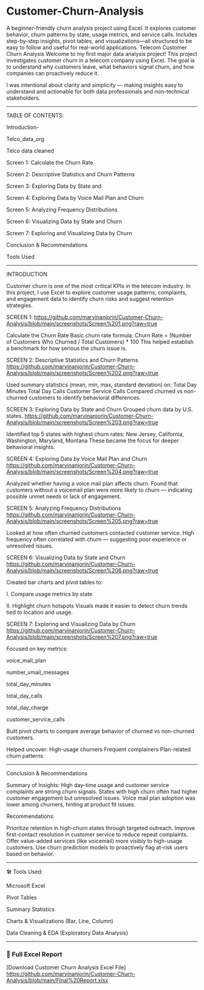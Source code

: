 # Customer-Churn-Analysis
A beginner-friendly churn analysis project using Excel. It explores customer behavior, churn patterns by state, usage metrics, and service calls. Includes step-by-step insights, pivot tables, and visualizations—all structured to be easy to follow and useful for real-world applications.
Telecom Customer Churn Analysis
Welcome to my first major data analysis project! This project investigates customer churn in a telecom company using Excel. The goal is to understand why customers leave, what behaviors signal churn, and how companies can proactively reduce it.

I was intentional about clarity and simplicity — making insights easy to understand and actionable for both data professionals and non-technical stakeholders.

---


TABLE OF CONTENTS:

Introduction-

Telco_data_org

Telco data cleaned

Screen 1: Calculate the Churn Rate

Screen 2: Descriptive Statistics and Churn Patterns

Screen 3: Exploring Data by State and 

Screen 4: Exploring Data by Voice Mail Plan and Churn

Screen 5: Analyzing Frequency Distributions

Screen 6: Visualizing Data by State and Churn

Screen 7: Exploring and Visualizing Data by Churn

Conclusion & Recommendations

Tools Used



---

INTRODUCTION

Customer churn is one of the most critical KPIs in the telecom industry. In this project, I use Excel to explore customer usage patterns, complaints, and engagement data to identify churn risks and suggest retention strategies.




SCREEN 1: https://github.com/marvinanjorin/Customer-Churn-Analysis/blob/main/screenshots/Screen%201.png?raw=true

Calculate the Churn Rate 
Basic churn rate formula: Churn Rate = (Number of Customers Who Churned / Total Customers) * 100
This helped establish a benchmark for how serious the churn issue is.



SCREEN 2: Descriptive Statistics and Churn Patterns https://github.com/marvinanjorin/Customer-Churn-Analysis/blob/main/screenshots/Screen%202.png?raw=true

Used summary statistics (mean, min, max, standard deviation) on:
Total Day Minutes
Total Day Calls
Customer Service Calls
Compared churned vs non-churned customers to identify behavioral differences.



SCREEN 3: Exploring Data by State and Churn Grouped churn data by U.S. states. https://github.com/marvinanjorin/Customer-Churn-Analysis/blob/main/screenshots/Screen%203.png?raw=true

Identified top 5 states with highest churn rates:
New Jersey, California, Washington, Maryland, Montana
These became the focus for deeper behavioral insights.


SCREEN 4: Exploring Data by Voice Mail Plan and Churn  https://github.com/marvinanjorin/Customer-Churn-Analysis/blob/main/screenshots/Screen%204.png?raw=true

Analyzed whether having a voice mail plan affects churn.
Found that customers without a voicemail plan were more likely to churn — indicating possible unmet needs or lack of engagement.



SCREEN 5: Analyzing Frequency Distributions  https://github.com/marvinanjorin/Customer-Churn-Analysis/blob/main/screenshots/Screen%205.png?raw=true

Looked at how often churned customers contacted customer service.
High frequency often correlated with churn — suggesting poor experience or unresolved issues.



SCREEN 6: Visualizing Data by State and Churn https://github.com/marvinanjorin/Customer-Churn-Analysis/blob/main/screenshots/Screen%206.png?raw=true

Created bar charts and pivot tables to:

I. Compare usage metrics by state

II. Highlight churn hotspots
Visuals made it easier to detect churn trends tied to location and usage.





SCREEN 7: Exploring and Visualizing Data by Churn https://github.com/marvinanjorin/Customer-Churn-Analysis/blob/main/screenshots/Screen%207.png?raw=true

Focused on key metrics:

voice_mail_plan

number_vmail_messages

total_day_minutes

total_day_calls

total_day_charge

customer_service_calls

Built pivot charts to compare average behavior of churned vs non-churned customers.

Helped uncover:
High-usage churners
Frequent complainers
Plan-related churn patterns




---




Conclusion & Recommendations

Summary of Insights:
High day-time usage and customer service complaints are strong churn signals.
States with high churn often had higher customer engagement but unresolved issues.
Voice mail plan adoption was lower among churners, hinting at product fit issues.



Recommendations:

Prioritize retention in high-churn states through targeted outreach.
Improve first-contact resolution in customer service to reduce repeat complaints.
Offer value-added services (like voicemail) more visibly to high-usage customers.
Use churn prediction models to proactively flag at-risk users based on behavior.


---
🛠️ Tools Used:

Microsoft Excel

Pivot Tables

Summary Statistics

Charts & Visualizations (Bar, Line, Column)

Data Cleaning & EDA (Exploratory Data Analysis)

---

### 📄 Full Excel Report
[Download Customer Churn Analysis Excel File] https://github.com/marvinanjorin/Customer-Churn-Analysis/blob/main/FInal%20Report.xlsx



